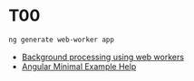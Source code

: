 # T00

```bash
ng generate web-worker app
```

- [Background processing using web workers](https://angular.io/guide/web-worker)
- [Angular Minimal Example Help](https://github.com/pyodide/pyodide/issues/585)